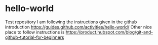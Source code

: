 # hello-world
Test repository
I am following the instructions given in the github introduction https://guides.github.com/activities/hello-world/
Other nice place to follow instructions is https://product.hubspot.com/blog/git-and-github-tutorial-for-beginners
